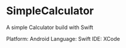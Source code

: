 # SimpleCalculator
A simple Calculator build with Swift

Platform: Android
Language: Swift
IDE: XCode
